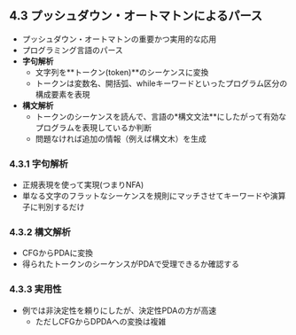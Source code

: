 ## 4.3 プッシュダウン・オートマトンによるパース
- プッシュダウン・オートマトンの重要かつ実用的な応用
- プログラミング言語のパース
- **字句解析**
  - 文字列を**トークン(token)**のシーケンスに変換
  - トークンは変数名、開括弧、whileキーワードといったプログラム区分の構成要素を表現
- **構文解析**
  - トークンのシーケンスを読んで、言語の*構文文法**にしたがって有効なプログラムを表現しているか判断
  - 問題なければ追加の情報（例えば構文木）を生成

### 4.3.1 字句解析
- 正規表現を使って実現(つまりNFA)
- 単なる文字のフラットなシーケンスを規則にマッチさせてキーワードや演算子に判別するだけ

### 4.3.2 構文解析
- CFGからPDAに変換
- 得られたトークンのシーケンスがPDAで受理できるか確認する

### 4.3.3 実用性
- 例では非決定性を頼りにしたが、決定性PDAの方が高速
  - ただしCFGからDPDAへの変換は複雑
